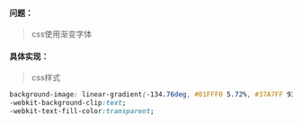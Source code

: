 #### 问题：

> css使用渐变字体

#### 具体实现：

> css样式

```css
background-image: linear-gradient(-134.76deg, #01FFF0 5.72%, #37A7FF 93.4%);
-webkit-background-clip:text; 
-webkit-text-fill-color:transparent; 
```

